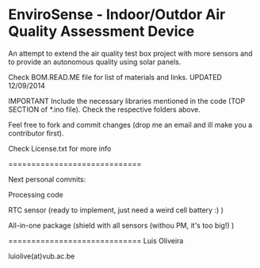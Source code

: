 EnviroSense - Indoor/Outdor Air Quality Assessment Device
=============================

An attempt to extend the air quality test box project with more sensors and to provide an autonomous quality using solar panels.

Check BOM.READ.ME file for list of materials and links. UPDATED 12/09/2014

IMPORTANT Include the necessary libraries mentioned in the code (TOP SECTION of *.ino file). Check the respective folders above.


Feel free to fork and commit changes (drop me an email and ill make you a contributor first).

Check License.txt for more info

=============================

Next personal commits: 

Processing code

RTC sensor (ready to implement, just need a weird cell battery :)  )

All-in-one package (shield with all sensors (withou PM, it's too big!) )

=============================
Luis Oliveira

luiolive(at)vub.ac.be
